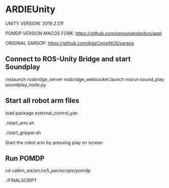# ARDIEUnity
UNITY VERSION: 2019.2.51f

POMDP VERSION MACOS FORK: https://github.com/personalrobotics/appl

ORIGINAL SARSOP: https://github.com/AdaCompNUS/sarsop


## Connect to ROS-Unity Bridge and start Soundplay
  roslaunch rosbridge_server rosbridge_websocket.launch
  rosrun sound_play soundplay_node.py

## Start all robot arm files
  load package external_control_yan
  
  ./start_arm.sh 
  
  ./start_gripper.sh 
  
  Start the robot arm by pressing play on screen

## Run POMDP
  cd catkin_ws/src/ur5_yan/scripts/pomdp
  
  ./FINALSCRIPT
